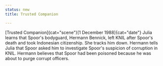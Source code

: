 ```yaml
---
status: new
title: Trusted Companion

---
```

[Trusted Companion]{cat="scene"}[1 December 1988]{cat="date"}  Julia learns that Spoor's bodyguard, Hermann Bennick, left KNIL after Spoor's death and took Indonesian citizenship. She tracks him down. Hermann tells Julia that Spoor asked him to investigate Spoor's suspicion of corruption in KNIL. Hermann believes that Spoor had been poisoned because he was about to purge corrupt officers. 